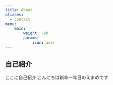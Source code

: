 ```yaml
---
title: About
aliases:
  - contact
menu:
    main: 
        weight: -90
        params:
            icon: user
---
```


## 自己紹介

ここに自己紹介
こんにちは新卒一年目のえまめです